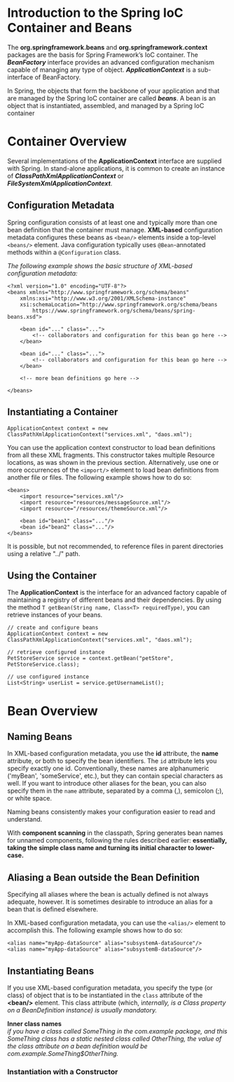 # Introduction to the Spring IoC Container and Beans

The **org.springframework.beans** and **org.springframework.context** packages are the basis for Spring Framework’s IoC container. The ***BeanFactory*** interface provides an advanced configuration mechanism capable of managing any type of object. ***ApplicationContext*** is a sub-interface of BeanFactory.

In Spring, the objects that form the backbone of your application and that are managed by the Spring IoC container are called ***beans***. A bean is an object that is instantiated, assembled, and managed by a Spring IoC container

# Container Overview

Several implementations of the **ApplicationContext** interface are supplied with Spring. In stand-alone applications, it is common to create an instance of ***ClassPathXmlApplicationContext*** or ***FileSystemXmlApplicationContext***. 

## Configuration Metadata

Spring configuration consists of at least one and typically more than one bean definition that the container must manage. **XML-based** configuration metadata configures these beans as `<bean/>` elements inside a top-level `<beans/>` element. Java configuration typically uses `@Bean`-annotated methods within a `@Configuration` class.

*The following example shows the basic structure of XML-based configuration metadata:*
```
<?xml version="1.0" encoding="UTF-8"?>
<beans xmlns="http://www.springframework.org/schema/beans"
    xmlns:xsi="http://www.w3.org/2001/XMLSchema-instance"
    xsi:schemaLocation="http://www.springframework.org/schema/beans
        https://www.springframework.org/schema/beans/spring-beans.xsd">

    <bean id="..." class="...">  
        <!-- collaborators and configuration for this bean go here -->
    </bean>

    <bean id="..." class="...">
        <!-- collaborators and configuration for this bean go here -->
    </bean>

    <!-- more bean definitions go here -->

</beans>
```

## Instantiating a Container

```
ApplicationContext context = new ClassPathXmlApplicationContext("services.xml", "daos.xml");
```

You can use the application context constructor to load bean definitions from all these XML fragments. This constructor takes multiple Resource locations, as was shown in the previous section. Alternatively, use one or more occurrences of the `<import/>` element to load bean definitions from another file or files. The following example shows how to do so:
```
<beans>
    <import resource="services.xml"/>
    <import resource="resources/messageSource.xml"/>
    <import resource="/resources/themeSource.xml"/>

    <bean id="bean1" class="..."/>
    <bean id="bean2" class="..."/>
</beans>
```
It is possible, but not recommended, to reference files in parent directories using a relative "../" path. 
## Using the Container

The **ApplicationContext** is the interface for an advanced factory capable of maintaining a registry of different beans and their dependencies. By using the method `T getBean(String name, Class<T> requiredType)`, you can retrieve instances of your beans.
```
// create and configure beans
ApplicationContext context = new ClassPathXmlApplicationContext("services.xml", "daos.xml");

// retrieve configured instance
PetStoreService service = context.getBean("petStore", PetStoreService.class);

// use configured instance
List<String> userList = service.getUsernameList();
```

# Bean Overview
## Naming Beans
In XML-based configuration metadata, you use the **id** attribute, the **name** attribute, or both to specify the bean identifiers. The `id` attribute lets you specify exactly one id. Conventionally, these names are alphanumeric ('myBean', 'someService', etc.), but they can contain special characters as well. If you want to introduce other aliases for the bean, you can also specify them in the `name` attribute, separated by a comma (,), semicolon (;), or white space. 

Naming beans consistently makes your configuration easier to read and understand. 

With **component scanning** in the classpath, Spring generates bean names for unnamed components, following the rules described earlier: **essentially, taking the simple class name and turning its initial character to lower-case.**

## Aliasing a Bean outside the Bean Definition

Specifying all aliases where the bean is actually defined is not always adequate, however. It is sometimes desirable to introduce an alias for a bean that is defined elsewhere. 

In XML-based configuration metadata, you can use the `<alias/>` element to accomplish this. The following example shows how to do so:
```
<alias name="myApp-dataSource" alias="subsystemA-dataSource"/>
<alias name="myApp-dataSource" alias="subsystemB-dataSource"/>
```

## Instantiating Beans
If you use XML-based configuration metadata, you specify the type (or class) of object that is to be instantiated in the `class` attribute of the **\<bean/>** element. This class attribute (which, i*nternally, is a Class property on a BeanDefinition instance) is usually mandatory.* 

**Inner class names**  
*if you have a class called SomeThing in the com.example package, and this SomeThing class has a static nested class called OtherThing, the value of the class attribute on a bean definition would be com.example.SomeThing$OtherThing.*

### Instantiation with a Constructor
